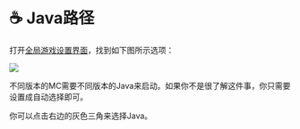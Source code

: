 # ☕ Java路径

打开[全局游戏设置界面](./)，找到如下图所示选项：

![](../../.gitbook/assets/Screenshot\_2022-08-14-15-22-11-35\_d17cc25ab2657fb.jpg)

不同版本的MC需要不同版本的Java来启动。如果你不是很了解这件事，你只需要设置成自动选择即可。

你可以点击右边的灰色三角来选择Java。